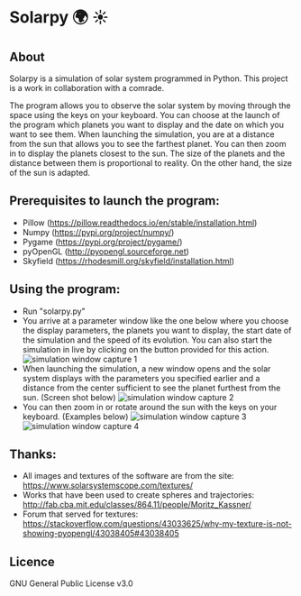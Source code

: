 # Solarpy :earth_africa: :sunny: 

## About

Solarpy is a simulation of solar system programmed in Python. This project is a work in collaboration with a comrade.

The program allows you to observe the solar system by moving through the space using the keys on your keyboard. You can choose at the launch of the program which planets you want to display and the date on which you want to see them.
When launching the simulation, you are at a distance from the sun that allows you to see the farthest planet. You can then zoom in to display the planets closest to the sun. The size of the planets and the distance between them is proportional to reality. On the other hand, the size of the sun is adapted.


## Prerequisites to launch the program:
  - Pillow (https://pillow.readthedocs.io/en/stable/installation.html)
  - Numpy (https://pypi.org/project/numpy/)
  - Pygame (https://pypi.org/project/pygame/)
  - pyOpenGL (http://pyopengl.sourceforge.net)
  - Skyfield (https://rhodesmill.org/skyfield/installation.html)
  
  
## Using the program:
  - Run "solarpy.py"
  - You arrive at a parameter window like the one below where you choose the display parameters, the planets you want to display, the start date of the simulation and the speed of its evolution. You can also start the simulation in live by clicking on the button provided for this action.
  ![simulation window capture 1](https://user-images.githubusercontent.com/46789972/55513635-77ea2f80-5666-11e9-941e-88186a0a5124.png)
  - When launching the simulation, a new window opens and the solar system displays with the parameters you specified earlier and a distance from the center sufficient to see the planet furthest from the sun. (Screen shot below)
  ![simulation window capture 2](https://user-images.githubusercontent.com/46789972/55514387-39557480-5668-11e9-9c01-ee55d80fc8e9.png)
  - You can then zoom in or rotate around the sun with the keys on your keyboard. (Examples below)
  ![simulation window capture 3](https://user-images.githubusercontent.com/46789972/55514598-d44e4e80-5668-11e9-8785-fac277b91845.png)
  ![simulation window capture 4](https://user-images.githubusercontent.com/46789972/55514614-ddd7b680-5668-11e9-8836-a3e8e01a300b.png)

## Thanks:
  - All images and textures of the software are from the site: https://www.solarsystemscope.com/textures/
  - Works that have been used to create spheres and trajectories: http://fab.cba.mit.edu/classes/864.11/people/Moritz_Kassner/
  - Forum that served for textures: https://stackoverflow.com/questions/43033625/why-my-texture-is-not-showing-pyopengl/43038405#43038405
  
## Licence

GNU General Public License v3.0
